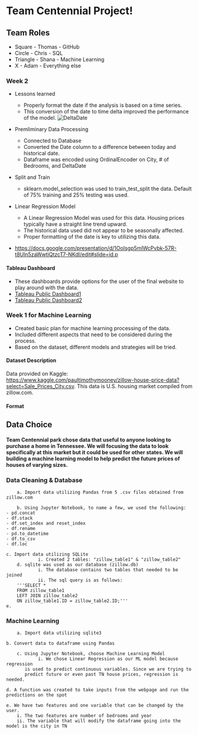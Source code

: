 # Team Centennial Project!

## Team Roles
* Square - Thomas - GitHub
* Circle - Chris - SQL
* Triangle - Shana - Machine Learning
* X - Adam - Everything else



### Week 2
* Lessons learned
	* Properly format the date if the analysis is based on a time series.
	* This conversion of the date to time delta improved the performance of the model. 
![DeltaDate](https://github.com/trallen09/team_centennial_park/blob/main/images/DeltaDate2.png)

* Premliminary Data Processing
	* Connected to Database
	* Converted the Date column to a difference between today and historical date.
	* Dataframe was encoded using OrdinalEncoder on City, # of Bedrooms, and DeltaDate
* Split and Train
	* sklearn.model_selection was used to train_test_split the data. Default of 75% training and 25% testing was used.
* Linear Regression Model
	* A Linear Regression Model was used for this data. Housing prices typically have a straight line trend upward.
	* The historical data used did not appear to be seasonally affected.
	* Proper formatting of the date is key to utilizing this data.

* https://docs.google.com/presentation/d/1OoIsgp5mlWcPvbk-57R-t8Uln5zaWwtiQtzcT7-NKdI/edit#slide=id.p

#### Tableau Dashboard
* These dashboards provide options for the user of the final website to play around with the data.
* [Tableau Public Dashboard1](https://public.tableau.com/views/TNHousingForecastandMap/TN_House_Forecast?:language=en-US&publish=yes&:display_count=n&:origin=viz_share_link)
* [Tableau Public Dashboard2](https://public.tableau.com/views/TNCountyPrices/CountiesDash?:language=en-US&publish=yes&:display_count=n&:origin=viz_share_link)

### Week 1 for Machine Learning
* Created basic plan for machine learning processing of the data.
* Included different aspects that need to be considered during the process.
* Based on the dataset, different models and strategies will be tried.

#### Dataset Description
Data provided on Kaggle: https://www.kaggle.com/paultimothymooney/zillow-house-price-data?select=Sale_Prices_City.csv. This data is U.S. housing market compiled from zillow.com.   
#### Format


## Data Choice

#### Team Centennial park chose data that useful to anyone looking to purchase a home in Tennessee. We will focusing the data to look specifically at this market but it could be used for other states. We will building a machine learning model to help predict the future prices of houses of varying sizes.




### Data Cleaning & Database

        a. Import data utilizing Pandas from 5 .csv files obtained from zillow.com

        b. Using Jupyter Notebook, to name a few, we used the following:
	- pd.concat
	- df.stack
	- df.set_index and reset_index
	- df.rename
	- pd.to_datetime
	- df.to_csv
	- df.loc
	
	c. Import data utilizing SQLite
                i. Created 2 tables: "zillow_table1" & "zillow_table2"
        d. sqlite was used as our database (zillow.db)
                i. The database contains two tables that needed to be joined
                ii. The sql query is as follows:
		'''SELECT *
		FROM zillow_table1
		LEFT JOIN zillow_table2
		ON zillow_table1.ID = zillow_table2.ID;'''
	e. 




### Machine Learning

        a. Import data utilizing sqlite3
	
	b. Convert data to dataframe using Pandas

        c. Using Jupyter Notebook, choose Machine Learning Model
                i. We chose Linear Regression as our ML model because regression 
		   is used to predict continuous variables. Since we are trying to 
		   predict future or even past TN house prices, regression is needed.
	
	d. A function was created to take inputs from the webpage and run the predictions on the spot
	
	e. We have two features and one variable that can be changed by the user.
		i. The two features are number of bedrooms and year
		ii. The variable that will modify the dataframe going into the model is the city in TN
		
                   
               

